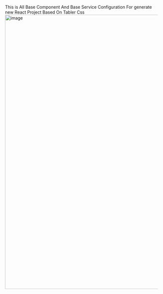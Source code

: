 This is All Base Component And  Base Service Configuration For generate new React Project Based On Tabler Css
<img width="1919" height="900" alt="image" src="https://github.com/user-attachments/assets/e8d3ca61-ac1b-4d5a-96b7-abfdd0cee8cd" />
